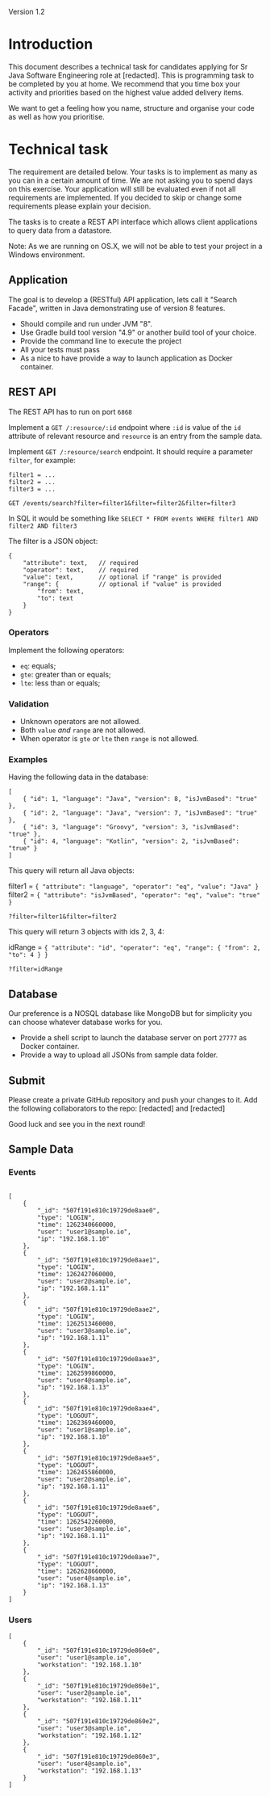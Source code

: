 Version 1.2

# Introduction

This document describes a technical task for candidates applying for Sr Java
Software Engineering role at [redacted]. This is programming task to be
completed by you at home. We recommend that you time box your activity and
priorities based on the highest value added delivery items.

We want to get a feeling how you name, structure and organise your code as
well as how you prioritise.


# Technical task

The requirement are detailed below. Your tasks is to implement as many as you
can in a certain amount of time. We are not asking you to spend days on this
exercise. Your application will still be evaluated even if not all
requirements are implemented. If you decided to skip or change some
requirements please explain your decision.

The tasks is to create a REST API interface which allows client applications
to query data from a datastore.

Note: As we are running on OS.X, we will not be able to test your project in a
Windows environment. 

## Application

The goal is to develop a (RESTful) API application, lets call it "Search
Facade", written in Java demonstrating use of version 8 features.

- Should compile and run under JVM "8".
- Use Gradle build tool version "4.9" or another build tool of your choice.
- Provide the command line to execute the project
- All your tests must pass
- As a nice to have provide a way to launch application as Docker container.

## REST API

The REST API has to run on port `6868`

Implement a `GET /:resource/:id` endpoint where `:id` is value of the `id`
attribute of relevant resource and `resource` is an entry from the sample
data.

Implement `GET /:resource/search` endpoint. It should require a parameter
`filter`, for example:

```
filter1 = ...
filter2 = ...
filter3 = ...
```

`GET /events/search?filter=filter1&filter=filter2&filter=filter3`

In SQL it would be something like `SELECT * FROM events WHERE filter1 AND
filter2 AND filter3`

The filter is a JSON object:

```
{
    "attribute": text,   // required
    "operator": text,    // required
    "value": text,       // optional if "range" is provided
    "range": {           // optional if "value" is provided
        "from": text,
        "to": text
    }
}
```

### Operators
Implement the following operators:

- `eq`: equals;
- `gte`: greater than or equals;
- `lte`: less than or equals;

### Validation
- Unknown operators are not allowed.
- Both `value` *and* `range` are not allowed.
- When operator is `gte` *or* `lte` then `range` is not allowed.

### Examples
Having the following data in the database:

```
[
    { "id": 1, "language": "Java", "version": 8, "isJvmBased": "true" },
    { "id": 2, "language": "Java", "version": 7, "isJvmBased": "true" },
    { "id": 3, "language": "Groovy", "version": 3, "isJvmBased": "true" },
    { "id": 4, "language": "Kotlin", "version": 2, "isJvmBased": "true" }
]
```

This query will return all Java objects:

filter1 = `{ "attribute": "language", "operator": "eq", "value": "Java" }`
filter2 = `{ "attribute": "isJvmBased", "operator": "eq", "value": "true" }`

`?filter=filter1&filter=filter2`

This query will return 3 objects with ids 2, 3, 4:

idRange = `{ "attribute": "id", "operator": "eq", "range": { "from": 2, "to": 4 } }`

`?filter=idRange`

## Database
Our preference is a NOSQL database like MongoDB but for simplicity you can
choose whatever database works for you.

- Provide a shell script to launch the database server on port `27777` as Docker container.
- Provide a way to upload all JSONs from sample data folder.


## Submit

Please create a private GitHub repository and push your changes to it. Add the
following collaborators to the repo: [redacted] and [redacted]


Good luck and see you in the next round!


## Sample Data
### Events

```

[
    {
        "_id": "507f191e810c19729de8aae0",
        "type": "LOGIN",
        "time": 1262340660000,
        "user": "user1@sample.io",
        "ip": "192.168.1.10"
    },
    {
        "_id": "507f191e810c19729de8aae1",
        "type": "LOGIN",
        "time": 1262427060000,
        "user": "user2@sample.io",
        "ip": "192.168.1.11"
    },
    {
        "_id": "507f191e810c19729de8aae2",
        "type": "LOGIN",
        "time": 1262513460000,
        "user": "user3@sample.io",
        "ip": "192.168.1.11"
    },
    {
        "_id": "507f191e810c19729de8aae3",
        "type": "LOGIN",
        "time": 1262599860000,
        "user": "user4@sample.io",
        "ip": "192.168.1.13"
    },
    {
        "_id": "507f191e810c19729de8aae4",
        "type": "LOGOUT",
        "time": 1262369460000,
        "user": "user1@sample.io",
        "ip": "192.168.1.10"
    },
    {
        "_id": "507f191e810c19729de8aae5",
        "type": "LOGOUT",
        "time": 1262455860000,
        "user": "user2@sample.io",
        "ip": "192.168.1.11"
    },
    {
        "_id": "507f191e810c19729de8aae6",
        "type": "LOGOUT",
        "time": 1262542260000,
        "user": "user3@sample.io",
        "ip": "192.168.1.11"
    },
    {
        "_id": "507f191e810c19729de8aae7",
        "type": "LOGOUT",
        "time": 1262628660000,
        "user": "user4@sample.io",
        "ip": "192.168.1.13"
    }
]
```

### Users

```
[
    {
        "_id": "507f191e810c19729de860e0",
        "user": "user1@sample.io",
        "workstation": "192.168.1.10"
    },
    {
        "_id": "507f191e810c19729de860e1",
        "user": "user2@sample.io",
        "workstation": "192.168.1.11"
    },
    {
        "_id": "507f191e810c19729de860e2",
        "user": "user3@sample.io",
        "workstation": "192.168.1.12"
    },
    {
        "_id": "507f191e810c19729de860e3",
        "user": "user4@sample.io",
        "workstation": "192.168.1.13"
    }
]
```
